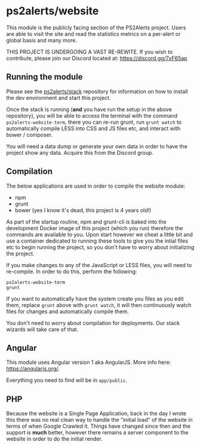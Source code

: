 # ps2alerts/website
This module is the publicly facing section of the PS2Alerts project. Users are able to visit the site and read the statistics metrics on a per-alert or global basis and many more.

THIS PROJECT IS UNDERGOING A VAST RE-REWITE. If you wish to contribute, please join our Discord located at: https://discord.gg/7xF65ap

## Running the module

Please see the [ps2alerts/stack](https://github.com/ps2alerts/stack) repository for information on how to install the dev environment and start this project.

Once the stack is running (**and** you have run the setup in the above repository), you will be able to access the terminal with the command `ps2alerts-website-term`, there you can re-run grunt, run `grunt watch` to automatically compile LESS into CSS and JS files etc, and interact with bower / composer.

You will need a data dump or generate your own data in order to have the project show any data. Acquire this from the Discord group.

## Compilation

The below applications are used in order to compile the website module:

* npm
* grunt
* bower (yes I know it's dead, this project is 4 years old!)

As part of the startup routine, npm and grunt-cli is baked into the development Docker image of this project (which you run) therefore the commands are available to you. Upon start however we cheat a little bit and use a container dedicated to running these tools to give you the intial files etc to begin running the project, so you don't have to worry about initializing the project.

If you make changes to any of the JavaScript or LESS files, you will need to re-compile. In order to do this, perform the following:

```
ps2alerts-website-term
grunt
```

If you want to automatically have the system create you files as you edit them, replace `grunt` above with `grunt watch`, it will then continuously watch files for changes and automatically compile them.

You don't need to worry about compilation for deployments. Our stack wizards will take care of that.

## Angular

This module uses Angular version 1 aka AngularJS. More info here: https://angularjs.org/.

Everything you need to find will be in `app/public`.

## PHP

Because the website is a Single Page Application, back in the day I wrote this there was no real clean way to handle the "initial load" of the website in terms of when Google Crawled it. Things have changed since then and the support is **much** better, however there remains a server component to the website in order to do the initial render. 